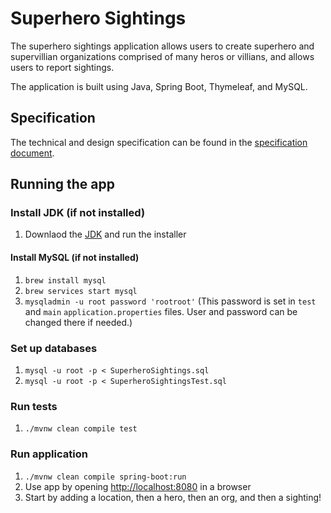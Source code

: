# Superhero Sightings

The superhero sightings application allows users to create superhero and supervillian organizations comprised of many heros or villians, and allows users to report sightings.

The application is built using Java, Spring Boot, Thymeleaf, and MySQL.

## Specification

The technical and design specification can be found in the [specification document](SPECIFICATION.pdf).

## Running the app

### Install JDK (if not installed)
1. Downlaod the [JDK](https://www.oracle.com/technetwork/java/javase/downloads/jdk13-downloads-5672538.html) and run the installer

#### Install MySQL (if not installed)
1. `brew install mysql`
2. `brew services start mysql`
3. `mysqladmin -u root password 'rootroot'` (This password is set in `test` and `main` `application.properties` files. User and password can be changed there if needed.) 

### Set up databases
1. `mysql -u root -p < SuperheroSightings.sql`
2. `mysql -u root -p < SuperheroSightingsTest.sql`

### Run tests
1. `./mvnw clean compile test`

### Run application
1. `./mvnw clean compile spring-boot:run`
2. Use app by opening [http://localhost:8080](http://localhost:8080) in a browser
3. Start by adding a location, then a hero, then an org, and then a sighting!